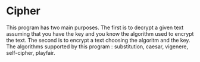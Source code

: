 # Cipher
 This program has two main purposes.
 The first is to decrypt a given text assuming that you have the key and you know the algorithm used to encrypt the text.
 The second is to encrypt a text choosing the algoritm and the key.
 The algorithms supported by this program : substitution, caesar, vigenere, self-cipher, playfair.